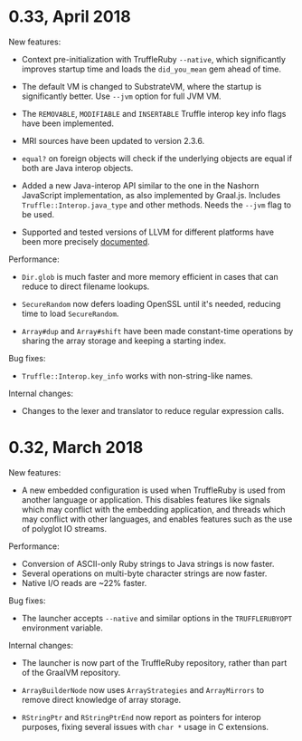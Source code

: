 # 0.33, April 2018

New features:

* Context pre-initialization with TruffleRuby `--native`, which significantly
  improves startup time and loads the `did_you_mean` gem ahead of time.
  
* The default VM is changed to SubstrateVM, where the startup is significantly 
  better. Use `--jvm` option for full JVM VM.
  
* The `REMOVABLE`, `MODIFIABLE` and `INSERTABLE` Truffle interop key info flags
  have been implemented.

* MRI sources have been updated to version 2.3.6.

* `equal?` on foreign objects will check if the underlying objects are equal
  if both are Java interop objects.

* Added a new Java-interop API similar to the one in the Nashorn JavaScript
  implementation, as also implemented by Graal.js. Includes
  `Truffle::Interop.java_type` and other methods. Needs the `--jvm` flag to be
  used.

* Supported and tested versions of LLVM for different platforms have been more
  precisely [documented](doc/user/installing-llvm.md).

Performance:

* `Dir.glob` is much faster and more memory efficient in cases that can reduce
  to direct filename lookups.

* `SecureRandom` now defers loading OpenSSL until it's needed, reducing time to
  load `SecureRandom`.

* `Array#dup` and `Array#shift` have been made constant-time operations by
  sharing the array storage and keeping a starting index.

Bug fixes:

* `Truffle::Interop.key_info` works with non-string-like names.

Internal changes:

* Changes to the lexer and translator to reduce regular expression calls.

# 0.32, March 2018

New features:

* A new embedded configuration is used when TruffleRuby is used from another
  language or application. This disables features like signals which may
  conflict with the embedding application, and threads which may conflict with
  other languages, and enables features such as the use of polyglot IO streams.

Performance:

* Conversion of ASCII-only Ruby strings to Java strings is now faster.
* Several operations on multi-byte character strings are now faster.
* Native I/O reads are ~22% faster.

Bug fixes:

* The launcher accepts `--native` and similar options in  the `TRUFFLERUBYOPT`
environment variable.

Internal changes:

* The launcher is now part of the TruffleRuby repository, rather than part of
the GraalVM repository.

* `ArrayBuilderNode` now uses `ArrayStrategies` and `ArrayMirrors` to remove
direct knowledge of array storage.

* `RStringPtr` and `RStringPtrEnd` now report as pointers for interop purposes,
fixing several issues with `char *` usage in C extensions.
